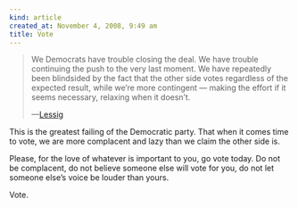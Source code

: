 ```yaml
---
kind: article
created_at: November 4, 2008, 9:49 am
title: Vote
---
```


<div><blockquote>
<p>We Democrats have trouble closing the deal. We have trouble continuing the push to the very last moment. We have repeatedly been blindsided by the fact that the other side votes regardless of the expected result, while we’re more contingent — making the effort if it seems necessary, relaxing when it doesn’t.</p>
<p>&#8212;<a href="http://lessig.org/blog/2008/11/winning_tuesday_an_urgent_plea.html">Lessig</a></p>
</blockquote>
<p>This is the greatest failing of the Democratic party. That when it comes time to vote, we are more complacent and lazy than we claim the other side is.</p>
<p>Please, for the love of whatever is important to you, go vote today. Do not be complacent, do not believe someone else will vote for you, do not let someone else&#8217;s voice be louder than yours.</p>
<p>Vote.</p></div>